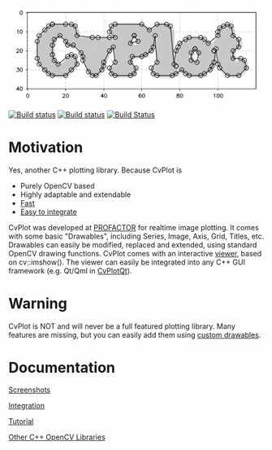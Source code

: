 ![CvPlot](doc/img/contours.PNG)

[![Build status](https://github.com/Profactor/cv-plot/workflows/CI/badge.svg)](https://github.com/Profactor/cv-plot/actions)
[![Build status](https://ci.appveyor.com/api/projects/status/2bqhfcoh0q4w2gc8?svg=true)](https://ci.appveyor.com/project/Profactor/cv-plot)
[![Build Status](https://travis-ci.org/profactor/cv-plot.svg?branch=master)](https://travis-ci.org/profactor/cv-plot)

# Motivation
Yes, another C++ plotting library. Because CvPlot is

- Purely OpenCV based
- Highly adaptable and extendable
- [Fast](doc/img/benchmark.gif)
- [Easy to integrate](doc/integration.md)

CvPlot was developed at [PROFACTOR](https://www.profactor.at/) for realtime image plotting. It comes with some basic "Drawables", including Series, Image, Axis, Grid, Titles, etc. Drawables can easily be modified, replaced and extended, using standard OpenCV drawing functions. CvPlot comes with an interactive [viewer](doc/img/show.gif), based on cv::imshow(). The viewer can easily be integrated into any C++ GUI framework (e.g. Qt/Qml in [CvPlotQt](https://github.com/Profactor/cv-plot-qt)).

# Warning
CvPlot is NOT and will never be a full featured plotting library. Many features are missing, but you can easily add them using [custom drawables](doc/tutorial.md#custom-drawables).

# Documentation
[Screenshots](doc/screenshots.md)

[Integration](doc/integration.md)

[Tutorial](doc/tutorial.md)

[Other C++ OpenCV Libraries](doc/other-libraries.md)




